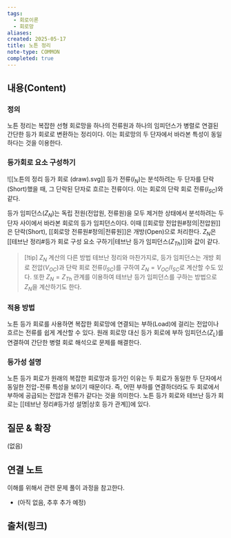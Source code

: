 ```yaml
---
tags:
  - 회로이론
  - 회로망
aliases: 
created: 2025-05-17
title: 노튼 정리
note-type: COMMON
completed: true
---
```


## 내용(Content)
### 정의
노튼 정리는 복잡한 선형 회로망을 하나의 전류원과 하나의 임피던스가 병렬로 연결된 간단한 등가 회로로 변환하는 정리이다. 이는 회로망의 두 단자에서 바라본 특성이 동일하다는 것을 이용한다.

### 등가회로 요소 구성하기
![[노튼의 정리 등가 회로 (draw).svg]]
등가 전류($I_N$)는 분석하려는 두 단자를 단락(Short)했을 때, 그 단락된 단자로 흐르는 전류이다. 이는 회로의 단락 회로 전류($I_{SC}$)와 같다.

등가 임피던스($Z_N$)는 독립 전원(전압원, 전류원)을 모두 제거한 상태에서 분석하려는 두 단자 사이에서 바라본 회로의 등가 임피던스이다. 이때 [[회로망 전압원#정의|전압원]]은 단락(Short), [[회로망 전류원#정의|전류원]]은 개방(Open)으로 처리한다. $Z_N$은 [[테브난 정리#등가 회로 구성 요소 구하기|테브난 등가 임피던스($Z_{Th}$)]]와 값이 같다.

>[!tip] $Z_N$ 계산의 다른 방법
>테브난 정리와 마찬가지로, 등가 임피던스는 개방 회로 전압($V_{OC}$)과 단락 회로 전류($I_{SC}$)를 구하여 $Z_N = V_{OC} / I_{SC}$로 계산할 수도 있다. 또한 $Z_N = Z_{Th}$ 관계를 이용하여 테브난 등가 임피던스를 구하는 방법으로 $Z_N$을 계산하기도 한다.

### 적용 방법
노튼 등가 회로를 사용하면 복잡한 회로망에 연결되는 부하(Load)에 걸리는 전압이나 흐르는 전류를 쉽게 계산할 수 있다. 원래 회로망 대신 등가 회로에 부하 임피던스($Z_L$)를 연결하여 간단한 병렬 회로 해석으로 문제를 해결한다.

### 등가성 설명
노튼 등가 회로가 원래의 복잡한 회로망과 등가인 이유는 두 회로가 동일한 두 단자에서 동일한 전압-전류 특성을 보이기 때문이다. 즉, 어떤 부하를 연결하더라도 두 회로에서 부하에 공급되는 전압과 전류가 같다는 것을 의미한다. 노튼 등가 회로와 테브난 등가 회로는 [[테브난 정리#등가성 설명|상호 등가 관계]]에 있다.

## 질문 & 확장

(없음)

## 연결 노트
이해를 위해서 관련 문제 풀이 과정을 참고한다.
- (아직 없음, 추후 추가 예정)

## 출처(링크)